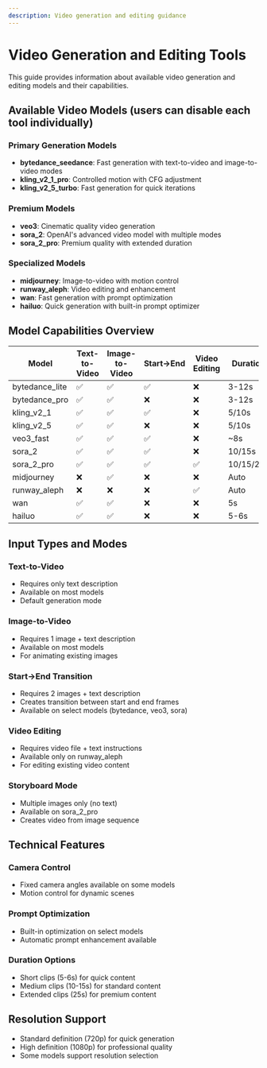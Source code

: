 ```yaml
---
description: Video generation and editing guidance
---
```


# Video Generation and Editing Tools

This guide provides information about available video generation and editing models and their capabilities.

## Available Video Models (users can disable each tool individually)

### Primary Generation Models
- **bytedance_seedance**: Fast generation with text-to-video and image-to-video modes
- **kling_v2_1_pro**: Controlled motion with CFG adjustment
- **kling_v2_5_turbo**: Fast generation for quick iterations

### Premium Models
- **veo3**: Cinematic quality video generation
- **sora_2**: OpenAI's advanced video model with multiple modes
- **sora_2_pro**: Premium quality with extended duration

### Specialized Models
- **midjourney**: Image-to-video with motion control
- **runway_aleph**: Video editing and enhancement
- **wan**: Fast generation with prompt optimization
- **hailuo**: Quick generation with built-in prompt optimizer

## Model Capabilities Overview

| Model | Text-to-Video | Image-to-Video | Start→End | Video Editing | Duration | Resolution | Quality |
|-------|---------------|----------------|-----------|---------------|----------|------------|---------|
| bytedance_lite | ✅ | ✅ | ✅ | ❌ | 3-12s | 480-1080p | Good |
| bytedance_pro | ✅ | ✅ | ❌ | ❌ | 3-12s | 480-1080p | High |
| kling_v2_1 | ✅ | ✅ | ✅ | ❌ | 5/10s | Fixed | Very Good |
| kling_v2_5 | ✅ | ✅ | ❌ | ❌ | 5/10s | Fixed | Good |
| veo3_fast | ✅ | ✅ | ✅ | ❌ | ~8s | Fixed | Premium |
| sora_2 | ✅ | ✅ | ✅ | ❌ | 10/15s | 480p/1080p | Premium |
| sora_2_pro | ✅ | ✅ | ✅ | ✅ | 10/15/25s | 480p/1080p | Premium |
| midjourney | ❌ | ✅ | ❌ | ❌ | Auto | Fixed | Very Good |
| runway_aleph | ❌ | ❌ | ❌ | ✅ | Auto | Fixed | High |
| wan | ✅ | ✅ | ❌ | ❌ | 5s | 480-1080p | Good |
| hailuo | ✅ | ✅ | ❌ | ❌ | 5-6s | Fixed | Good/High |

## Input Types and Modes

### Text-to-Video
- Requires only text description
- Available on most models
- Default generation mode

### Image-to-Video
- Requires 1 image + text description
- Available on most models
- For animating existing images

### Start→End Transition
- Requires 2 images + text description
- Creates transition between start and end frames
- Available on select models (bytedance, veo3, sora)

### Video Editing
- Requires video file + text instructions
- Available only on runway_aleph
- For editing existing video content

### Storyboard Mode
- Multiple images only (no text)
- Available on sora_2_pro
- Creates video from image sequence

## Technical Features

### Camera Control
- Fixed camera angles available on some models
- Motion control for dynamic scenes

### Prompt Optimization
- Built-in optimization on select models
- Automatic prompt enhancement available

### Duration Options
- Short clips (5-6s) for quick content
- Medium clips (10-15s) for standard content
- Extended clips (25s) for premium content

## Resolution Support
- Standard definition (720p) for quick generation
- High definition (1080p) for professional quality
- Some models support resolution selection